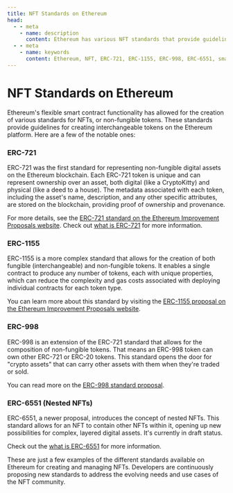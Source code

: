 ```yaml
---
title: NFT Standards on Ethereum
head:
  - - meta
    - name: description
      content: Ethereum has various NFT standards that provide guidelines for creating interchangeable tokens on the platform. Notable standards include ERC-721, ERC-1155, ERC-998, and ERC-6551.
  - - meta
    - name: keywords
      content: Ethereum, NFT, ERC-721, ERC-1155, ERC-998, ERC-6551, smart contract, digital assets, interchangeable tokens, fungible tokens, non-fungible tokens, gas costs, crypto assets, nested NFTs, provenance, ownership
---
```



# NFT Standards on Ethereum

Ethereum's flexible smart contract functionality has allowed for the creation of various standards for NFTs, or non-fungible tokens. These standards provide guidelines for creating interchangeable tokens on the Ethereum platform. Here are a few of the notable ones:

### ERC-721

ERC-721 was the first standard for representing non-fungible digital assets on the Ethereum blockchain. Each ERC-721 token is unique and can represent ownership over an asset, both digital (like a CryptoKitty) and physical (like a deed to a house). The metadata associated with each token, including the asset's name, description, and any other specific attributes, are stored on the blockchain, providing proof of ownership and provenance.

For more details, see the [ERC-721 standard on the Ethereum Improvement Proposals website](https://eips.ethereum.org/EIPS/eip-721).
Check out [what is ERC-721](/core-concepts/ethereum/what-is-erc-721) for more information.

### ERC-1155

ERC-1155 is a more complex standard that allows for the creation of both fungible (interchangeable) and non-fungible tokens. It enables a single contract to produce any number of tokens, each with unique properties, which can reduce the complexity and gas costs associated with deploying individual contracts for each token type.

You can learn more about this standard by visiting the [ERC-1155 proposal on the Ethereum Improvement Proposals website](https://eips.ethereum.org/EIPS/eip-1155).

### ERC-998

ERC-998 is an extension of the ERC-721 standard that allows for the composition of non-fungible tokens. That means an ERC-998 token can own other ERC-721 or ERC-20 tokens. This standard opens the door for "crypto assets" that can carry other assets with them when they're traded or sold.

You can read more on the [ERC-998 standard proposal](https://eips.ethereum.org/EIPS/eip-998).

### ERC-6551 (Nested NFTs)

ERC-6551, a newer proposal, introduces the concept of nested NFTs. This standard allows for an NFT to contain other NFTs within it, opening up new possibilities for complex, layered digital assets. It's currently in draft status.

Check out the [what is ERC-6551](/core-concepts/ethereum/what-is-erc-6551) for more information.

These are just a few examples of the different standards available on Ethereum for creating and managing NFTs. Developers are continuously proposing new standards to address the evolving needs and use cases of the NFT community.